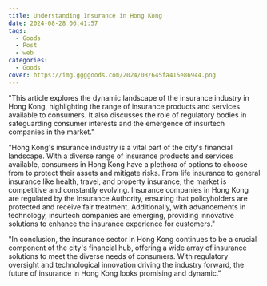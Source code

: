 ```yaml
---
title: Understanding Insurance in Hong Kong
date: 2024-08-28 06:41:57
tags:
  - Goods
  - Post
  - web
categories:
  - Goods
cover: https://img.ggggoods.com/2024/08/645fa415e86944.png
---
```


"This article explores the dynamic landscape of the insurance industry in Hong Kong, highlighting the range of insurance products and services available to consumers. It also discusses the role of regulatory bodies in safeguarding consumer interests and the emergence of insurtech companies in the market."

"Hong Kong's insurance industry is a vital part of the city's financial landscape. With a diverse range of insurance products and services available, consumers in Hong Kong have a plethora of options to choose from to protect their assets and mitigate risks. From life insurance to general insurance like health, travel, and property insurance, the market is competitive and constantly evolving. Insurance companies in Hong Kong are regulated by the Insurance Authority, ensuring that policyholders are protected and receive fair treatment. Additionally, with advancements in technology, insurtech companies are emerging, providing innovative solutions to enhance the insurance experience for customers."

"In conclusion, the insurance sector in Hong Kong continues to be a crucial component of the city's financial hub, offering a wide array of insurance solutions to meet the diverse needs of consumers. With regulatory oversight and technological innovation driving the industry forward, the future of insurance in Hong Kong looks promising and dynamic."
